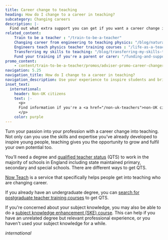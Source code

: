 ```yaml
---
title: Career change to teaching
heading: How do I change to a career in teaching?
subcategory: Changing careers
description: |-
  Find out what extra support you can get if you want a career change into teaching. Bring your skills and experience to life in the classroom.
related_content:
    Train to be a teacher : "/train-to-be-a-teacher"
    Changing career from engineering to teaching physics: "/blog/natural-transition-from-engineering-to-teaching-physics"
    Engineers teach physics teacher training courses : "/life-as-a-teacher/what-you-could-teach/engineers-teach-physics"
    Transferring my skills to teaching: "/blog/transferring-my-skills-to-teaching"
    Fund your training if you're a parent or carer: "/funding-and-support/if-youre-a-parent-or-carer"
promo_content:
    - content/train-to-be-a-teacher/promos/adviser-promo-career-changers
navigation: 5.25
navigation_title: How do I change to a career in teaching?
navigation_description: Use your experience to inspire students and bring your skills and expertise to the classroom.
inset_text:
  international:
    header: Non-UK citizens
    text: |-
      <p>
      Find information if you're a <a href="/non-uk-teachers">non-UK citizen interested in teaching in England</a>.
      </p>
    color: purple
---
```


Turn your passion into your profession with a career change into teaching. Not only can you use the skills and expertise you’ve already developed to inspire young people, teaching gives you the opportunity to grow and fulfil your own potential too.

You’ll need a degree and [qualified teacher status](/train-to-be-a-teacher/what-is-qts) (QTS) to work in the majority of schools in England including state maintained primary, secondary and special schools. There are different ways to get QTS.

[Now Teach](https://nowteach.org.uk/) is a service that specifically helps people get into teaching who are changing career.

If you already have an undergraduate degree, you can [search for postgraduate teacher training courses](https://find-teacher-training-courses.service.gov.uk/) to get QTS.

If you're concerned about your subject knowledge, you may also be able to do a <a href="/how-to-apply-for-teacher-training/subject-knowledge-enhancement">subject knowledge enhancement (SKE) course</a>. This can help if you have an unrelated degree but relevant professional experience, or you haven't used your subject knowledge for a while.

$international$
